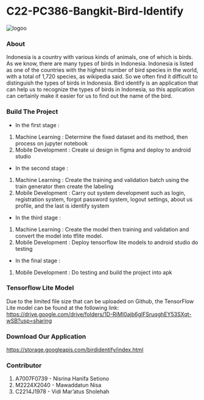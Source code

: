 # C22-PC386-Bangkit-Bird-Identify
![logoo](https://user-images.githubusercontent.com/91490901/173246553-fd34eec7-0dfe-40b7-bc6f-e6be9cd6533b.png)
### About
Indonesia is a country with various kinds of animals, one of which is birds. As we know, there are many types of birds in Indonesia. Indonesia is listed as one of the countries with the highest number of bird species in the world, with a total of 1,720 species, as wikipedia said. So we often find it difficult to distinguish the types of birds in Indonesia. Bird identify is an application that can help us to recognize the types of birds in Indonesia, so  this application can certainly make it easier for us to find out the name of the bird.
### Build The Project
* In the first stage :
1.	Machine Learning : Determine the fixed dataset and its method, then process on jupyter notebook
2.	Mobile Development : Create ui design in figma and deploy to android studio 
* In the second stage :
1.	Machine Learning : Create the training and validation batch using the train generator then create the labeling
2.	Mobile Development :  Carry out system development such as login, registration system, forgot password system, logout settings, about us profile, and the last is identify system
* In the third stage :
1.	Machine Learning : Create the model then training and validation and    convert the model into tflite model.
2.	Mobile Development : Deploy tensorflow lite models to android studio do testing
* In the final stage :
1.	Mobile Development : Do testing and build the project into apk
### Tensorflow Lite Model
Due to the limited file size that can be uploaded on Github, the TensorFlow Lite model can be found at the following link:
https://drive.google.com/drive/folders/1D-RiMI0ajb6gIFSruqghEY53SXqt-wSB?usp=sharing
### Download Our Application
https://storage.googleapis.com/birdidentify/index.html
### Contributor 
1.	A7007F0739 - Nisrina Hanifa Setiono 
2.	M2224X2040 - Mawaddatun Nisa
3.  C2214J1978 - Vidi Mar’atus Sholehah
